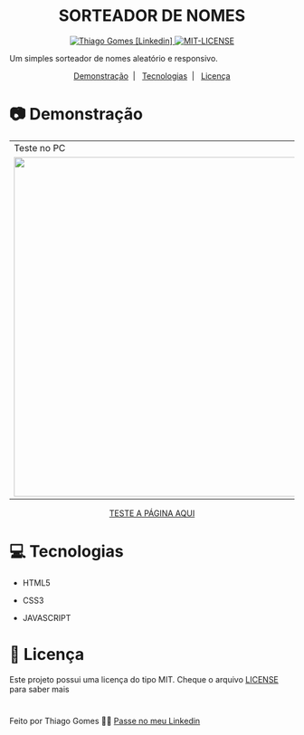 <h1 align="center">
   SORTEADOR DE NOMES
</h1>

<p align="center">
   <a href="https://www.linkedin.com/in/thiago-gomes-165ab722b/" >
   <img alt="Thiago Gomes [Linkedin]" src="https://img.shields.io/badge/-ThiagoGomes-1E65CF?style=flat&logo=Linkedin&logoColor=white"/>
   </a>
   <a href="https://github.com/thgomes1/sorteador-de-nomes/blob/main/LICENSE" >
   <img alt="MIT-LICENSE" src="https://img.shields.io/github/license/thgomes1/sorteador-de-nomes?color=rgb%2830%2C%20101%2C%20207%29"/>
   </a>
</p>

<p>
Um simples sorteador de nomes aleatório e responsivo.
</p>

<p align="center">
  <a href="#camera-demonstração">Demonstração</a>&nbsp;&nbsp;|&nbsp;&nbsp;
  <a href="#computer-tecnologias">Tecnologias</a>&nbsp;&nbsp;|&nbsp;&nbsp;
  <a href="#open_book-licença">Licença</a>
</p>

# :camera: Demonstração

<table>
 <tr>
   <td>Teste no PC</td>
   <td>Teste no MOBILE</td>
 </tr>
 <tr>
   <td><img src="https://user-images.githubusercontent.com/98625860/155639710-3bf34548-8304-4381-97fa-a77429d24400.gif" width="600px"></td>
   <td><img src="https://user-images.githubusercontent.com/98625860/155640013-4e21c0c3-5ae3-446a-adca-df71dd959947.gif" width="400px"></td>
 </tr>
</table>

<p align="center"><a href="https://thgomes1.github.io/sorteador-de-nomes/">TESTE A PÁGINA AQUI</a></p>

# :computer: Tecnologias

-   <p>HTML5</p>
-   <p>CSS3</p>
-   <p>JAVASCRIPT</p>

# :open_book: Licença

Este projeto possui uma licença do tipo MIT. Cheque o arquivo [LICENSE](https://github.com/thgomes1/sorteador-de-nomes/blob/main/LICENSE) para saber mais

#

Feito por Thiago Gomes 🧑‍💻 [Passe no meu Linkedin](https://www.linkedin.com/in/thiago-gomes-165ab722b/)
